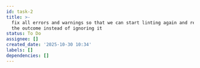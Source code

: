 ```yaml
---
id: task-2
title: >-
  fix all errors and warnings so that we can start linting again and respecting
  the outcome instead of ignoring it
status: To Do
assignee: []
created_date: '2025-10-30 10:34'
labels: []
dependencies: []
---
```



